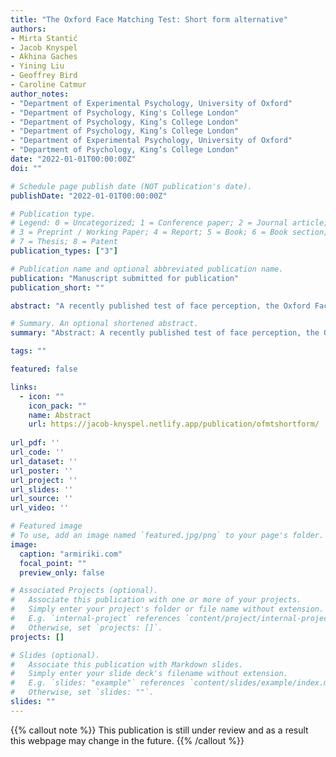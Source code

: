 ```yaml
---
title: "The Oxford Face Matching Test: Short form alternative"
authors:
- Mirta Stantić
- Jacob Knyspel
- Akhina Gaches
- Yining Liu
- Geoffrey Bird
- Caroline Catmur
author_notes: 
- "Department of Experimental Psychology, University of Oxford"
- "Department of Psychology, King's College London"
- "Department of Psychology, King’s College London"
- "Department of Psychology, King’s College London"
- "Department of Experimental Psychology, University of Oxford"
- "Department of Psychology, King’s College London"
date: "2022-01-01T00:00:00Z"
doi: ""

# Schedule page publish date (NOT publication's date).
publishDate: "2022-01-01T00:00:00Z"

# Publication type.
# Legend: 0 = Uncategorized; 1 = Conference paper; 2 = Journal article;
# 3 = Preprint / Working Paper; 4 = Report; 5 = Book; 6 = Book section;
# 7 = Thesis; 8 = Patent
publication_types: ["3"]

# Publication name and optional abbreviated publication name.
publication: "Manuscript submitted for publication"
publication_short: ""

abstract: "A recently published test of face perception, the Oxford Face Matching Test, asks participants to make two judgements: whether two faces are of the same individual; and how perceptually similar the two faces are. In the present study, we sought to determine to what extent the test can be shortened by removing the perceptual similarity judgements, and whether this impacts test performance. In Experiment 1, participants completed two versions of the test, with and without similarity judgements, in separate sessions in counterbalanced order. The version without similarity judgements took approximately 40% less time to complete. Performance on the matching judgements did not differ across versions and the correlation in accuracy across the two versions was comparable to the originally reported test-retest reliability value. Experiment 2 validated the version without similarity judgements against other measures, demonstrating moderate relationships with other face matching, memory and self-report face perception measures. These data indicate that a test version without the similarity judgements can substantially reduce administration time without impacting on test performance."

# Summary. An optional shortened abstract.
summary: "Abstract: A recently published test of face perception, the Oxford Face Matching Test, asks participants to make two judgements: whether two faces are of the same individual; and how perceptually similar the two faces are. In the present study, we sought to determine to what extent the test can be shortened by removing the perceptual similarity judgements, and whether this impacts test performance. *Continue reading...*"

tags: ""

featured: false

links: 
  - icon: ""
    icon_pack: ""
    name: Abstract
    url: https://jacob-knyspel.netlify.app/publication/ofmtshortform/
    
url_pdf: ''
url_code: ''
url_dataset: ''
url_poster: ''
url_project: ''
url_slides: ''
url_source: ''
url_video: ''

# Featured image
# To use, add an image named `featured.jpg/png` to your page's folder. 
image:
  caption: "armiriki.com"
  focal_point: ""
  preview_only: false

# Associated Projects (optional).
#   Associate this publication with one or more of your projects.
#   Simply enter your project's folder or file name without extension.
#   E.g. `internal-project` references `content/project/internal-project/index.md`.
#   Otherwise, set `projects: []`.
projects: []

# Slides (optional).
#   Associate this publication with Markdown slides.
#   Simply enter your slide deck's filename without extension.
#   E.g. `slides: "example"` references `content/slides/example/index.md`.
#   Otherwise, set `slides: ""`.
slides: ""
---
```


{{% callout note %}}
This publication is still under review and as a result this webpage may change in the future.
{{% /callout %}}
